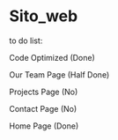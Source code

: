 # Sito_web

to do list:

Code Optimized (Done)

Our Team Page (Half Done)

Projects Page (No)

Contact Page (No)

Home Page (Done)
